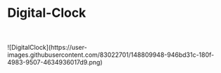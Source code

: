 # Digital-Clock
<br />
<br />
![DigitalClock](https://user-images.githubusercontent.com/83022701/148809948-946bd31c-180f-4983-9507-4634936017d9.png)
